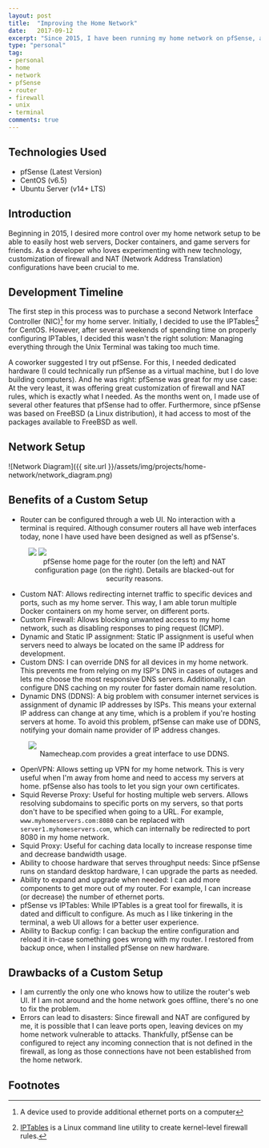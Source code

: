 ```yaml
---
layout: post
title:  "Improving the Home Network"
date:   2017-09-12
excerpt: "Since 2015, I have been running my home network on pfSense, an open source router and firewall distribution, due to my frustration with the lack of customization of traditionally \"store bought\" routers. This ongoing process has given me the ability to easily fix home network issues without the help of a third-party, block unwanted requests being made to my home network, and allowed me to host various applications on my home server."
type: "personal"
tag:
- personal
- home
- network
- pfSense
- router
- firewall
- unix
- terminal
comments: true
---
```

## Technologies Used
* pfSense (Latest Version)
* CentOS (v6.5)
* Ubuntu Server (v14+ LTS)

## Introduction
Beginning in 2015, I desired more control over my home network setup to be able to easily host web servers, Docker containers, and game servers for friends. As a developer who loves experimenting with new technology, customization of firewall and NAT (Network Address Translation) configurations have been crucial to me.

## Development Timeline
The first step in this process was to purchase a second Network Interface Controller (NIC)[^1] for my home server. Initially, I decided to use the IPTables[^2] for CentOS. However, after several weekends of spending time on properly configuring IPTables, I decided this wasn't the right solution: Managing everything through the Unix Terminal was taking too much time.

A coworker suggested I try out pfSense. For this, I needed dedicated hardware (I could technically run pfSense as a virtual machine, but I do love building computers). And he was right: pfSense was great for my use case: At the very least, it was offering great customization of firewall and NAT rules, which is exactly what I needed. As the months went on, I made use of several other features that pfSense had to offer. Furthermore, since pfSense was based on FreeBSD (a Linux distribution), it had access to most of the packages available to FreeBSD as well.

## Network Setup
![Network Diagram]({{ site.url }}/assets/img/projects/home-network/network_diagram.png)

## Benefits of a Custom Setup
* Router can be configured through a web UI. No interaction with a terminal is required. Although consumer routers all have web interfaces today, none I have used have been designed as well as pfSense's.

<figure class="half">
  <a href="{{ site.url }}/assets/img/projects/home-network/pfsense-main.png"><img src="{{ site.url }}/assets/img/projects/home-network/pfsense-main.png"></a>
  <a href="{{ site.url }}/assets/img/projects/home-network/pfsense-nat.png"><img src="{{ site.url }}/assets/img/projects/home-network/pfsense-nat.png"></a>
  <center><figcaption>pfSense home page for the router (on the left) and NAT configuration page (on the right). Details are blacked-out for security reasons.</figcaption></center>
</figure>

* Custom NAT: Allows redirecting internet traffic to specific devices and ports, such as my home server. This way, I am able torun multiple Docker containers on my home server, on different ports.
* Custom Firewall: Allows blocking unwanted access to my home network, such as disabling responses to ping request (ICMP).
* Dynamic and Static IP assignment: Static IP assignment is useful when servers need to always be located on the same IP address for development.
* Custom DNS: I can override DNS for all devices in my home network. This prevents me from relying on my ISP's DNS in cases of outages and lets me choose the most responsive DNS servers. Additionally, I can configure DNS caching on my router for faster domain name resolution.
* Dynamic DNS (DDNS): A big problem with consumer internet services is assignment of dynamic IP addresses by ISPs. This means your external IP address can change at any time, which is a problem if
you're hosting servers at home. To avoid this problem, pfSense can make use of DDNS, notifying your domain name provider of IP address changes.

<figure>
  <a href="{{ site.url }}/assets/img/projects/home-network/namecheap-ddns.png"><img src="{{ site.url }}/assets/img/projects/home-network/namecheap-ddns.png"></a>
  <center><figcaption>Namecheap.com provides a great interface to use DDNS.</figcaption></center>
</figure>

* OpenVPN: Allows setting up VPN for my home network. This is very useful when I'm away from home and need to access my servers at home. pfSense also has tools to let you sign your own certificates.
* Squid Reverse Proxy: Useful for hosting multiple web servers. Allows resolving subdomains to specific ports on my servers, so that ports don't have to be specified when going to a URL. For example, `www.myhomeservers.com:8080` can be replaced with `server1.myhomeservers.com`, which can internally be redirected to port 8080 in my home network.
* Squid Proxy: Useful for caching data locally to increase response time and decrease bandwidth usage.
* Ability to choose hardware that serves throughput needs: Since pfSense runs on standard desktop hardware, I can upgrade the parts as needed.
* Ability to expand and upgrade when needed: I can add more components to get more out of my router. For example, I can increase (or decrease) the number of ethernet ports.
* pfSense vs IPTables: While IPTables is a great tool for firewalls, it is dated and difficult to configure. As much as I like tinkering in the terminal, a web UI allows for a better user experience.
* Ability to Backup config: I can backup the entire configuration and reload it in-case something goes wrong with my router. I restored from backup once, when I installed pfSense on new hardware.

## Drawbacks of a Custom Setup
* I am currently the only one who knows how to utilize the router's web UI. If I am not around and the home network goes offline, there's no one to fix the problem.
* Errors can lead to disasters: Since firewall and NAT are configured by me, it is possible that I can leave ports open, leaving devices on my home network vulnerable to attacks. Thankfully, pfSense can be configured to reject any incoming connection that is not defined in the firewall, as long as those connections have not been established from the home network.

## Footnotes
[^1]: A device used to provide additional ethernet ports on a computer
[^2]: [IPTables](https://wiki.centos.org/HowTos/Network/IPTables) is a Linux command line utility to create kernel-level firewall rules.

